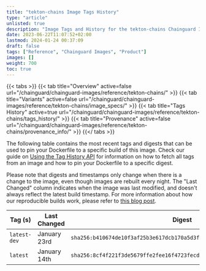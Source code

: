 ```yaml
---
title: "tekton-chains Image Tags History"
type: "article"
unlisted: true
description: "Image Tags and History for the tekton-chains Chainguard Image"
date: 2023-06-22T11:07:52+02:00
lastmod: 2024-01-24 00:37:09
draft: false
tags: ["Reference", "Chainguard Images", "Product"]
images: []
weight: 700
toc: true
---
```


{{< tabs >}}
{{< tab title="Overview" active=false url="/chainguard/chainguard-images/reference/tekton-chains/" >}}
{{< tab title="Variants" active=false url="/chainguard/chainguard-images/reference/tekton-chains/image_specs/" >}}
{{< tab title="Tags History" active=true url="/chainguard/chainguard-images/reference/tekton-chains/tags_history/" >}}
{{< tab title="Provenance" active=false url="/chainguard/chainguard-images/reference/tekton-chains/provenance_info/" >}}
{{</ tabs >}}

The following table contains the most recent tags and digests that can be used to pin your Dockerfile to a specific build of this image. Check our guide on [Using the Tag History API](/chainguard/chainguard-images/using-the-tag-history-api/) for information on how to fetch all tags from an image and how to pin your Dockerfile to a specific digest.

Please note that digests and timestamps only change when there is a change to the image, even though images are rebuilt every night. The "Last Changed" column indicates when the image was last modified, and doesn't always reflect the latest build timestamp. For more information about how our reproducible builds work, please refer to [this blog post](https://www.chainguard.dev/unchained/reproducing-chainguards-reproducible-image-builds).

| Tag (s)       | Last Changed | Digest                                                                    |
|---------------|--------------|---------------------------------------------------------------------------|
|  `latest-dev` | January 23rd | `sha256:b410674de10f3af25b3e617dcb170a5d3fc1af4868ff51794156d0babbc9e902` |
|  `latest`     | January 14th | `sha256:8cf4f221f3de5679ffe2fee16f4723fecd959a8294d8e712e2ed2269832ac02e` |

